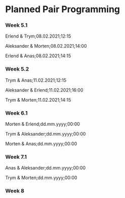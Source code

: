 # Planned Pair Programming

### Week 5.1
Erlend & Trym;08.02.2021;12:15

Aleksander & Morten;08.02.2021;14:00

Erlend & Anas;08.02.2021;14:15

### Week 5.2
Trym & Anas;11.02.2021;12:15

Aleksander & Erlend;11.02.2021;16:00

Trym & Morten;11.02.2021;14:15

### Week 6.1
Morten & Erlend;dd.mm.yyyy;00:00

Trym & Aleksander;dd.mm.yyyy;00:00

Morten & Anas;dd.mm.yyyy;00:00


### Week 7.1
Anas & Aleksander;dd.mm.yyyy;00:00

Trym & Morten;dd.mm.yyyy;00:00

### Week 8





